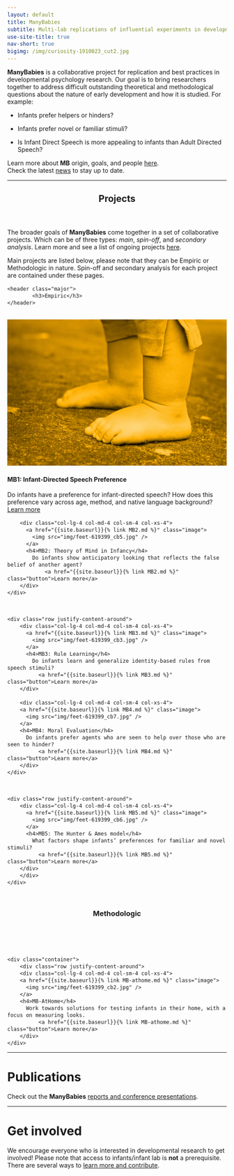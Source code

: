 ```yaml
---
layout: default
title: ManyBabies
subtitle: Multi-lab replications of influential experiments in developmental psychology
use-site-title: true
nav-short: true
bigimg: /img/curiosity-1910023_cut2.jpg
---
```


<!---
To-do:
- edited questions to a more "general" language, but looks imprecise.
- "sign up" page: Emailed PSA
	- create the sign up/registration form
- open external links in new tabs? possible work around with kramdown - apply to all pages
- map: see "about"

- Notes:
	- logo: added color-blind friendly colors, from Wong (https://www.nature.com/articles/nmeth.1618.pdf?origin=ppub)
	- Project link images: color-blind friendly from Wong.
--->

**ManyBabies** is a collaborative project for replication and best practices in developmental psychology research. Our goal is to bring researchers together to address difficult outstanding theoretical and methodological questions about the nature of early development and how it is studied. For example:

<!--- Do infants prefer agents who are seen to help over those who are seen to hinder?-->
- Infants prefer helpers or hinders?
<!--- What factors shape infants’ preferences for familiar and novel stimuli? -->
- Infants prefer novel or familiar stimuli?
<!--How does Infant Direct Speech preference vary across age?-->
- Is Infant Direct Speech is more appealing to infants than Adult Directed Speech?

<!--- Do infants show anticipatory looking that reflects the false belief of another agent?-->


Learn more about **MB** origin, goals, and people [here]({{site.baseurl}}/about/).  
Check the latest [news]({{site.baseurl}}/news/) to stay up to date.

***

<!--
html to create a grid and add Projects info
images with link MUST use the class = "image" (.css from ManyPrimates)
-->

<section>
	<header class="major">
		<h1>Projects</h1>
	</header>
      <p>
        The broader goals of <b>ManyBabies</b> come together in a set of collaborative projects. Which can be of three types: <i>main</i>, <i>spin-off</i>, and <i>secondary analysis</i>. Learn more and see a list of ongoing projects <a href="{{site.baseurl}}{% link projects.md %}">here</a>.
      </p>
      <p>
        Main projects are listed below, please note that they can be Empiric or Methodologic in nature. Spin-off and secondary analysis for each project are contained under these pages.
      </p>

	<header class="major">
			<h3>Empiric</h3>
	</header>

<br>

  <div class="container">
    <div class="row justify-content-around">
        <div class="col-lg-4 col-md-4 col-sm-4 col-xs-4">
          <a href="{{site.baseurl}}{% link MB1.md %}" class="image">
            <img src="img/feet-619399_cb1.jpg" />
          </a>
          <h4>MB1: Infant-Directed Speech Preference</h4>
            Do infants have a preference for infant-directed speech? How does this preference vary across age, method, and native language background?
              <a href="{{site.baseurl}}{% link MB1.md %}" class="button">Learn more</a>
        </div>

        <div class="col-lg-4 col-md-4 col-sm-4 col-xs-4">
          <a href="{{site.baseurl}}{% link MB2.md %}" class="image">
            <img src="img/feet-619399_cb5.jpg" />
          </a>
          <h4>MB2: Theory of Mind in Infancy</h4>
            Do infants show anticipatory looking that reflects the false belief of another agent?
                <a href="{{site.baseurl}}{% link MB2.md %}" class="button">Learn more</a>
        </div>
  	</div>

<br>

    <div class="row justify-content-around">
        <div class="col-lg-4 col-md-4 col-sm-4 col-xs-4">
          <a href="{{site.baseurl}}{% link MB3.md %}" class="image">
            <img src="img/feet-619399_cb3.jpg" />
          </a>
          <h4>MB3: Rule Learning</h4>
            Do infants learn and generalize identity-based rules from speech stimuli?
              <a href="{{site.baseurl}}{% link MB3.md %}" class="button">Learn more</a>
        </div>

        <div class="col-lg-4 col-md-4 col-sm-4 col-xs-4">
        <a href="{{site.baseurl}}{% link MB4.md %}" class="image">
          <img src="img/feet-619399_cb7.jpg" />
        </a>
        <h4>MB4: Moral Evaluation</h4>
          Do infants prefer agents who are seen to help over those who are seen to hinder?
              <a href="{{site.baseurl}}{% link MB4.md %}" class="button">Learn more</a>
        </div>
    </div>

<br>

    <div class="row justify-content-around">
        <div class="col-lg-4 col-md-4 col-sm-4 col-xs-4">
          <a href="{{site.baseurl}}{% link MB5.md %}" class="image">
            <img src="img/feet-619399_cb6.jpg" />
          </a>
          <h4>MB5: The Hunter & Ames model</h4>
            What factors shape infants’ preferences for familiar and novel stimuli?
              <a href="{{site.baseurl}}{% link MB5.md %}" class="button">Learn more</a>
        </div>
		</div>
	</div>

<br>
	<header class="major">
			<h3>Methodologic</h3>
	</header>
<br>

	<div class="container">
		<div class="row justify-content-around">
        <div class="col-lg-4 col-md-4 col-sm-4 col-xs-4">
        <a href="{{site.baseurl}}{% link MB-athome.md %}" class="image">
          <img src="img/feet-619399_cb2.jpg" />
        </a>
        <h4>MB-AtHome</h4>
          Work towards solutions for testing infants in their home, with a focus on measuring looks.
              <a href="{{site.baseurl}}{% link MB-athome.md %}" class="button">Learn more</a>
        </div>
    </div>

  </div>
</section>

***

# Publications

Check out the **ManyBabies** [reports and conference presentations]({{site.baseurl}}/publications/).

***

# Get involved

We encourage everyone who is interested in developmental research to get involved! Please note that access to infants/infant lab is **not** a prerequisite. There are several ways to [learn more and contribute]({{site.baseurl}}/get_involved/).
